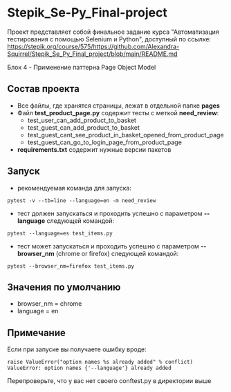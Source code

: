 # Stepik_Se-Py_Final-project
Проект представляет собой финальное задание курса "Автоматизация тестирования с помощью Selenium и Python", доступный по ссылке:
https://stepik.org/course/575/https://github.com/Alexandra-Squirrel/Stepik_Se_Py_Final_project/blob/main/README.md

Блок 4 - Применение паттерна Page Object Model

## Состав проекта
- Все файлы, где хранятся страницы, лежат в отдельной папке **pages**
- Файл **test_product_page.py** содержит тесты c меткой **need_review**:
   - test_user_can_add_product_to_basket
   - test_guest_can_add_product_to_basket
   - test_guest_cant_see_product_in_basket_opened_from_product_page
   - test_guest_can_go_to_login_page_from_product_page
-  **requirements.txt** содержит нужные версии пакетов

## Запуск
- рекомендуемая команда для запуска:
```
pytest -v --tb=line --language=en -m need_review
```
- тест должен запускаться и проходить успешно с параметром **--language** следующей командой:
 ```
pytest --language=es test_items.py
```
- тест может запускаться и проходить успешно с параметром **--browser_nm** (chrome or firefox)  следующей командой:
```
pytest --browser_nm=firefox test_items.py
```

## Значения по умолчанию
- browser_nm = chrome
- language = en

## Примечание
Если при запуске вы получаете ошибку вроде: 
```
raise ValueError("option names %s already added" % conflict)
ValueError: option names {'--language'} already added
```
Перепроверьте, что у вас нет своего conftest.py в директории выше
